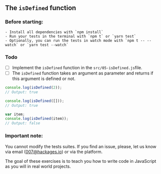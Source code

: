 ## The `isDefined` function

### Before starting: 
    - Install all dependencies with `npm install`
    - Run your tests in the terminal with `npm t` or `yarn test`
    - Optionally, you can run the tests in watch mode with `npm t -- --watch` or `yarn test --watch`

### Todo

- [ ] Implement the `isDefined` function in the `src/05-isDefined.js`file.
- [ ] The `isDefined` function takes an argument as parameter and returns if this argument is defined or not.

```js
console.log(isDefined(2));
// Output: true

console.log(isDefined([]));
// Output: true

var item;
console.log(isDefined(item));
// Output: false
```

### Important note:
You cannot modify the tests suites. If you find an issue, please, let us know via email (007@hackages.io) or via the platform. 

The goal of these exercises is to teach you how to write code in JavaScript as you will in real world projects.